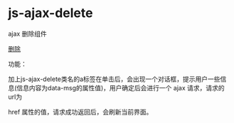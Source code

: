 # js-ajax-delete

ajax 删除组件

<a href="你的删除url" class="js-ajax-delete" data-msg="确定删除它吗？">删除</a>


功能：

加上js-ajax-delete类名的a标签在单击后，会出现一个对话框，提示用户一些信息(信息内容为data-msg的属性值)，用户确定后会进行一个 ajax 请求，请求的 url为

href 属性的值，请求成功返回后，会刷新当前界面。


